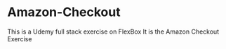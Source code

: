 # Amazon-Checkout
This is a Udemy full stack exercise on FlexBox
It is the Amazon Checkout Exercise

